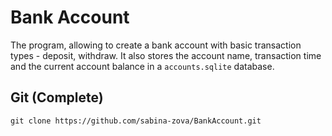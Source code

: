 # Bank Account
The program, allowing to create a bank account with basic transaction types - deposit, withdraw. It also stores the account name, transaction time and the current account balance in a `accounts.sqlite` database.
## Git (Complete)
```
git clone https://github.com/sabina-zova/BankAccount.git
```

